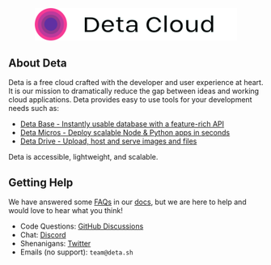 <p align="center">
    <a href="https://deta.sh" target="_blank">
        <img src="https://raw.githubusercontent.com/deta/.github/main/profile/deta_logo_dark.svg" width="400">
    </a>
</p>

## About Deta

Deta is a free cloud crafted with the developer and user experience at heart. It is our mission to dramatically reduce the gap between ideas and working cloud applications. Deta provides easy to use tools for your development needs such as: 

- [Deta Base - Instantly usable database with a feature-rich API](https://docs.deta.sh/docs/home/#deta-base)
- [Deta Micros - Deploy scalable Node & Python apps in seconds](https://docs.deta.sh/docs/home/#deta-micros)
- [Deta Drive - Upload, host and serve images and files](https://docs.deta.sh/docs/drive/about)

Deta is accessible, lightweight, and scalable.

## Getting Help

We have answered some [FAQs](https://docs.deta.sh/docs/faqs) in our [docs](https://docs.deta.sh/), but we are here to help and would love to hear what you think!
- Code Questions: [GitHub Discussions](https://github.com/orgs/deta/discussions)
- Chat: [Discord](https://discord.gg/K3gYNqHXUU)
- Shenanigans: [Twitter](https://twitter.com/detahq)
- Emails (no support): `team@deta.sh`
